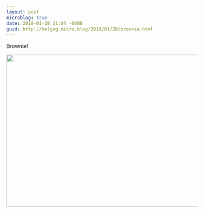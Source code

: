 ```yaml
---
layout: post
microblog: true
date: 2018-01-28 21:04 -0000
guid: http://helgeg.micro.blog/2018/01/28/brownie.html
---
```

Brownie!

<img src="http://helgeg.micro.blog/uploads/2018/a975cdfeb5.jpg" width="600" height="400" />
